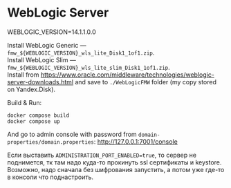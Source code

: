 # WebLogic Server

WEBLOGIC_VERSION=14.1.1.0.0

Install WebLogic Generic — `fmw_${WEBLOGIC_VERSION}_wls_lite_Disk1_1of1.zip`.  
Install WebLogic Slim — `fmw_${WEBLOGIC_VERSION}_wls_lite_slim_Disk1_1of1.zip`.   
Install from https://www.oracle.com/middleware/technologies/weblogic-server-downloads.html and save to `./WebLogicFMW` folder (my copy stored on Yandex.Disk).  

Build & Run:

```
docker compose build
docker compose up
```

And go to admin console with password from `domain-properties/domain.properties`: http://127.0.0.1:7001/console

Если выставить `ADMINISTRATION_PORT_ENABLED=true`, то сервер не поднимется, тк там надо куда-то прокинуть ssl сертификаты и keystore. Возможно, надо сначала без шифрования запустить, а потом уже где-то в консоли что поднастроить.